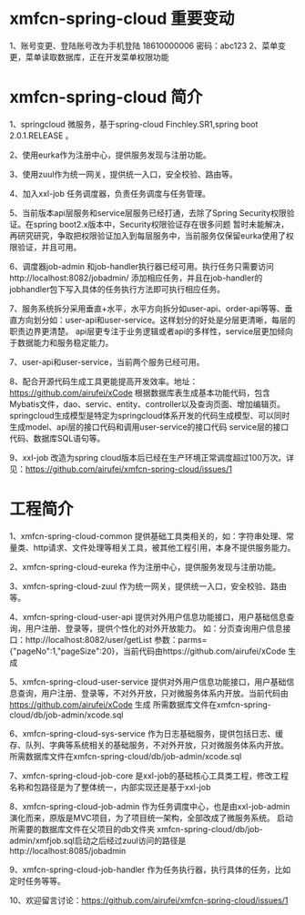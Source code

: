 # xmfcn-spring-cloud 重要变动
1、账号变更、登陆账号改为手机登陆 18610000006 密码：abc123
2、菜单变更，菜单读取数据库，正在开发菜单权限功能

# xmfcn-spring-cloud 简介
1、springcloud 微服务，基于spring-cloud Finchley.SR1,spring boot 2.0.1.RELEASE 。

2、使用eurka作为注册中心，提供服务发现与注册功能。

3、使用zuul作为统一网关，提供统一入口，安全校验、路由等。

4、加入xxl-job 任务调度器，负责任务调度与任务管理。

5、当前版本api层服务和service层服务已经打通，去除了Spring Security权限验证。在spring boot2.x版本中，Security权限验证存在很多问题
暂时未能解决，再研究研究，争取把权限验证加入到每层服务中，当前服务仅保留eurka使用了权限验证，并且可用。

6、调度器job-admin 和job-handler执行器已经可用。执行任务只需要访问http://localhost:8082/jobadmin/ 添加相应任务，并且在job-handler的jobhandler包下写入具体的任务执行方法即可执行相应任务。

7、服务系统拆分采用垂直+水平，水平方向拆分如user-api、order-api等等、垂直方向划分如：user-api和user-service。这样划分的好处是分层更清晰，每层的职责边界更清楚。
api层更专注于业务逻辑或者api的多样性，service层更加倾向于数据能力和服务稳定能力。

7、user-api和user-service，当前两个服务已经可用。

8、配合开源代码生成工具更能提高开发效率。地址：https://github.com/airufei/xCode
   根据数据库表生成基本功能代码，包含Mybatis文件，dao、servic、entity、controller以及查询页面、增加编辑页。
   springcloud生成模型是特定为springcloud体系开发的代码生成模型、可以同时生成model、api层的接口代码和调用user-service的接口代码
   service层的接口代码、数据库SQL语句等。
   
9、xxl-job 改造为spring cloud版本后已经在生产环境正常调度超过100万次。详见：https://github.com/airufei/xmfcn-spring-cloud/issues/1

# 工程简介

1、xmfcn-spring-cloud-common 提供基础工具类相关的，如：字符串处理、常量类、http请求、文件处理等相关工具，被其他工程引用，本身不提供服务能力。

2、xmfcn-spring-cloud-eureka 作为注册中心，提供服务发现与注册功能。

3、xmfcn-spring-cloud-zuul 作为统一网关，提供统一入口，安全校验、路由等。

4、xmfcn-spring-cloud-user-api 提供对外用户信息功能接口，用户基础信息查询，用户注册、登录等，提供个性化的对外开放能力。
如：分页查询用户信息接口：http://localhost:8082/user/getList 参数：parms={"pageNo":1,"pageSize":20}，当前代码由https://github.com/airufei/xCode 生成

5、xmfcn-spring-cloud-user-service 提供对外用户信息功能接口，用户基础信息查询，用户注册、登录等，不对外开放，只对微服务体系内开放。当前代码由 https://github.com/airufei/xCode 生成
   所需数据库文件在xmfcn-spring-cloud/db/job-admin/xcode.sql 
   
6、xmfcn-spring-cloud-sys-service 作为日志基础服务，提供包括日志、缓存、队列、字典等系统相关的基础服务，不对外开放，只对微服务体系内开放。
  所需数据库文件在xmfcn-spring-cloud/db/job-admin/xcode.sql 
  
7、xmfcn-spring-cloud-job-core 是xxl-job的基础核心工具类工程，修改工程名称和包路径是为了整体统一，内部实现还是基于xxl-job

8、xmfcn-spring-cloud-job-admin 作为任务调度中心，也是由xxl-job-admin 演化而来，原版是MVC项目，为了项目统一架构，全部改成了微服务系统。
   启动所需要的数据库文件在父项目的db文件夹 xmfcn-spring-cloud/db/job-admin/xmfjob.sql启动之后经过zuul访问的路径是http://localhost:8085/jobadmin
   
9、xmfcn-spring-cloud-job-handler 作为任务执行器，执行具体的任务，比如定时任务等等。

10、欢迎留言讨论：https://github.com/airufei/xmfcn-spring-cloud/issues/1